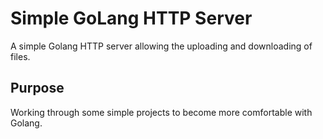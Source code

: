 # Simple GoLang HTTP Server

A simple Golang HTTP server allowing the uploading and downloading of files.

## Purpose

Working through some simple projects to become more comfortable with Golang.
